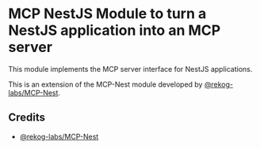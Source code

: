 # MCP NestJS Module to turn a NestJS application into an MCP server

This module implements the MCP server interface for NestJS applications.

This is an extension of the MCP-Nest module developed by [@rekog-labs/MCP-Nest](https://github.com/rekog-labs/MCP-Nest/tree/main).

## Credits

- [@rekog-labs/MCP-Nest](https://github.com/rekog-labs/MCP-Nest/tree/main)